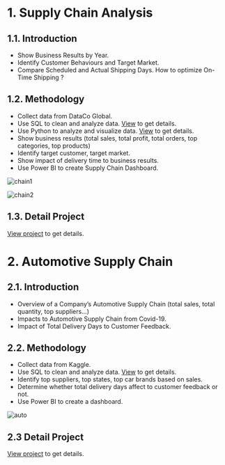 # 1. Supply Chain Analysis 
## 1.1. Introduction
- Show Business Results by Year.
- Identify Customer Behaviours and Target Market.
- Compare Scheduled and Actual Shipping Days. How to optimize On-Time Shipping ?
## 1.2. Methodology 
- Collect data from DataCo Global.
- Use SQL to clean and analyze data. [View](https://github.com/huyvofjh/SupplyChainProjects/blob/main/SupplyChainAnalysis/SupplyChain.sql) to get details. 
- Use Python to analyze and visualize data. [View](https://github.com/huyvofjh/SupplyChainProjects/blob/main/SupplyChainAnalysis/SupplyChainManagement.ipynb) to get details. 
- Show business results (total sales, total profit, total orders, top categories, top products)
- Identify target customer, target market.
- Show impact of delivery time to business results.
- Use Power BI to create Supply Chain Dashboard.

![chain1](https://user-images.githubusercontent.com/88859966/208445082-3abae153-2eb1-4e2c-b80e-5fbc9981b3ff.jpg)

![chain2](https://user-images.githubusercontent.com/88859966/208445079-320ad877-8875-4f38-9df8-732abd171df8.jpg)

## 1.3. Detail Project 
[View project](https://github.com/huyvofjh/SupplyChainProjects/blob/main/SupplyChainAnalysis/SupplyChain.pdf) to get details. 
# 2. Automotive Supply Chain 
## 2.1. Introduction 
- Overview of a Company’s Automotive Supply Chain (total sales, total quantity, top suppliers…)
- Impacts to Automotive Supply Chain from Covid-19.
- Impact of Total Delivery Days to Customer Feedback.
## 2.2. Methodology
- Collect data from Kaggle.
- Use SQL to clean and analyze data. [View](https://github.com/huyvofjh/SupplyChainProjects/blob/main/AutomotiveSupplyChain/AutomotiveSupplyChain.sql) to get details. 
- Identify top suppliers, top states, top car brands based on sales.
- Determine whether total delivery days affect to customer feedback or not.
- Use Power BI to create a dashboard.

![auto](https://user-images.githubusercontent.com/88859966/208445064-7873184a-c3eb-48b1-a784-763b87c6ce72.jpg)

## 2.3 Detail Project 
[View project](https://github.com/huyvofjh/SupplyChainProjects/blob/main/AutomotiveSupplyChain/AutomotiveSupplyChain.pdf) to get details. 
